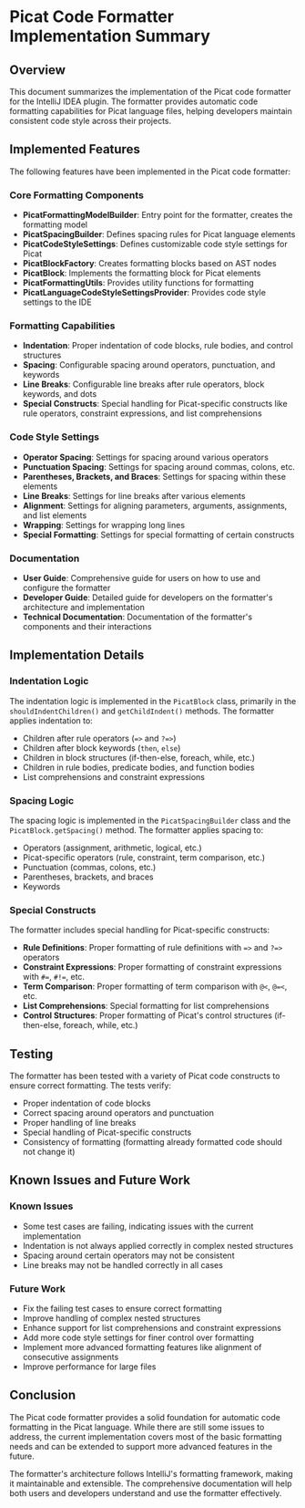# Picat Code Formatter Implementation Summary

## Overview

This document summarizes the implementation of the Picat code formatter for the IntelliJ IDEA plugin. The formatter provides automatic code formatting capabilities for Picat language files, helping developers maintain consistent code style across their projects.

## Implemented Features

The following features have been implemented in the Picat code formatter:

### Core Formatting Components

- **PicatFormattingModelBuilder**: Entry point for the formatter, creates the formatting model
- **PicatSpacingBuilder**: Defines spacing rules for Picat language elements
- **PicatCodeStyleSettings**: Defines customizable code style settings for Picat
- **PicatBlockFactory**: Creates formatting blocks based on AST nodes
- **PicatBlock**: Implements the formatting block for Picat elements
- **PicatFormattingUtils**: Provides utility functions for formatting
- **PicatLanguageCodeStyleSettingsProvider**: Provides code style settings to the IDE

### Formatting Capabilities

- **Indentation**: Proper indentation of code blocks, rule bodies, and control structures
- **Spacing**: Configurable spacing around operators, punctuation, and keywords
- **Line Breaks**: Configurable line breaks after rule operators, block keywords, and dots
- **Special Constructs**: Special handling for Picat-specific constructs like rule operators, constraint expressions, and list comprehensions

### Code Style Settings

- **Operator Spacing**: Settings for spacing around various operators
- **Punctuation Spacing**: Settings for spacing around commas, colons, etc.
- **Parentheses, Brackets, and Braces**: Settings for spacing within these elements
- **Line Breaks**: Settings for line breaks after various elements
- **Alignment**: Settings for aligning parameters, arguments, assignments, and list elements
- **Wrapping**: Settings for wrapping long lines
- **Special Formatting**: Settings for special formatting of certain constructs

### Documentation

- **User Guide**: Comprehensive guide for users on how to use and configure the formatter
- **Developer Guide**: Detailed guide for developers on the formatter's architecture and implementation
- **Technical Documentation**: Documentation of the formatter's components and their interactions

## Implementation Details

### Indentation Logic

The indentation logic is implemented in the `PicatBlock` class, primarily in the `shouldIndentChildren()` and `getChildIndent()` methods. The formatter applies indentation to:

- Children after rule operators (`=>` and `?=>`)
- Children after block keywords (`then`, `else`)
- Children in block structures (if-then-else, foreach, while, etc.)
- Children in rule bodies, predicate bodies, and function bodies
- List comprehensions and constraint expressions

### Spacing Logic

The spacing logic is implemented in the `PicatSpacingBuilder` class and the `PicatBlock.getSpacing()` method. The formatter applies spacing to:

- Operators (assignment, arithmetic, logical, etc.)
- Picat-specific operators (rule, constraint, term comparison, etc.)
- Punctuation (commas, colons, etc.)
- Parentheses, brackets, and braces
- Keywords

### Special Constructs

The formatter includes special handling for Picat-specific constructs:

- **Rule Definitions**: Proper formatting of rule definitions with `=>` and `?=>` operators
- **Constraint Expressions**: Proper formatting of constraint expressions with `#=`, `#!=`, etc.
- **Term Comparison**: Proper formatting of term comparison with `@<`, `@=<`, etc.
- **List Comprehensions**: Special formatting for list comprehensions
- **Control Structures**: Proper formatting of Picat's control structures (if-then-else, foreach, while, etc.)

## Testing

The formatter has been tested with a variety of Picat code constructs to ensure correct formatting. The tests verify:

- Proper indentation of code blocks
- Correct spacing around operators and punctuation
- Proper handling of line breaks
- Special handling of Picat-specific constructs
- Consistency of formatting (formatting already formatted code should not change it)

## Known Issues and Future Work

### Known Issues

- Some test cases are failing, indicating issues with the current implementation
- Indentation is not always applied correctly in complex nested structures
- Spacing around certain operators may not be consistent
- Line breaks may not be handled correctly in all cases

### Future Work

- Fix the failing test cases to ensure correct formatting
- Improve handling of complex nested structures
- Enhance support for list comprehensions and constraint expressions
- Add more code style settings for finer control over formatting
- Implement more advanced formatting features like alignment of consecutive assignments
- Improve performance for large files

## Conclusion

The Picat code formatter provides a solid foundation for automatic code formatting in the Picat language. While there are still some issues to address, the current implementation covers most of the basic formatting needs and can be extended to support more advanced features in the future.

The formatter's architecture follows IntelliJ's formatting framework, making it maintainable and extensible. The comprehensive documentation will help both users and developers understand and use the formatter effectively.